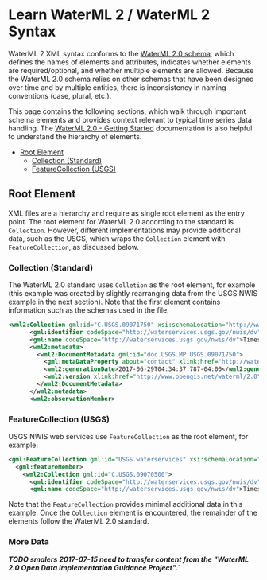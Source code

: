 # Learn WaterML 2 / WaterML 2 Syntax #

WaterML 2 XML syntax conforms to the [WaterML 2.0 schema](http://www.opengeospatial.org/standards/waterml),
which defines the names of elements and attributes,
indicates whether elements are required/optional, and whether multiple elements are allowed.
Because the WaterML 2.0 schema relies on other schemas that have been designed over time and by multiple entities,
there is inconsistency in naming conventions (case, plural, etc.).

This page contains the following sections, which walk through important schema elements and provides
context relevant to typical time series data handling.
The [WaterML 2.0 - Getting Started](http://external.opengeospatial.org/twiki_public/WaterML/WaterML2GettingStarted)
documentation is also helpful to understand the hierarchy of elements.

* [Root Element](#root-element)
	+ [Collection (Standard)](#collection-Standard)
	+ [FeatureCollection (USGS)](#featurecollection-usgs)

## Root Element

XML files are a hierarchy and require as single root element as the entry point.
The root element for WaterML 2.0 according to the standard is `Collection`.
However, different implementations may provide additional data, such as the USGS, which wraps the `Collection` element with `FeatureCollection`,
as discussed below.

### Collection (Standard) ###

The WaterML 2.0 standard uses `Colletion` as the root element, for example (this example was created by slightly rearranging data
from the USGS NWIS example in the next section).
Note that the first element contains information such as the schemas used in the file.

```xml
<wml2:Collection gml:id="C.USGS.09071750" xsi:schemaLocation="http://www.opengis.net/waterml/2.0 http://schemas.opengis.net/waterml/2.0/waterml2.xsd" xmlns:gml="http://www.opengis.net/gml/3.2" xmlns:xsi="http://www.w3.org/2001/XMLSchema-instance" xmlns:wml2="http://www.opengis.net/waterml/2.0" xmlns:xlink="http://www.w3.org/1999/xlink" xmlns:om="http://www.opengis.net/om/2.0" xmlns:sa="http://www.opengis.net/sampling/2.0" xmlns:sams="http://www.opengis.net/samplingSpatial/2.0" xmlns:swe="http://www.opengis.net/swe/2.0">
      <gml:identifier codeSpace="http://waterservices.usgs.gov/nwis/dv">USGS.09071750</gml:identifier>
      <gml:name codeSpace="http://waterservices.usgs.gov/nwis/dv">Timeseries collected at COLORADO RIVER ABOVE GLENWOOD SPRINGS, CO</gml:name>
      <wml2:metadata>
        <wml2:DocumentMetadata gml:id="doc.USGS.MP.USGS.09071750">
          <gml:metaDataProperty about="contact" xlink:href="http://waterservices.usgs.gov"/>
          <wml2:generationDate>2017-06-29T04:34:37.787-04:00</wml2:generationDate>
          <wml2:version xlink:href="http://www.opengis.net/waterml/2.0" xlink:title="WaterML 2.0"/>
        </wml2:DocumentMetadata>
      </wml2:metadata>
      <wml2:observationMember>
```

### FeatureCollection (USGS) ###

USGS NWIS web services use `FeatureCollection` as the root element, for example:

```xml
<gml:FeatureCollection gml:id="USGS.waterservices" xsi:schemaLocation="http://www.opengis.net/waterml/2.0 http://schemas.opengis.net/waterml/2.0/waterml2.xsd" xmlns:gml="http://www.opengis.net/gml/3.2" xmlns:xsi="http://www.w3.org/2001/XMLSchema-instance" xmlns:wml2="http://www.opengis.net/waterml/2.0" xmlns:xlink="http://www.w3.org/1999/xlink" xmlns:om="http://www.opengis.net/om/2.0" xmlns:sa="http://www.opengis.net/sampling/2.0" xmlns:sams="http://www.opengis.net/samplingSpatial/2.0" xmlns:swe="http://www.opengis.net/swe/2.0">
  <gml:featureMember>
    <wml2:Collection gml:id="C.USGS.09070500">
      <gml:identifier codeSpace="http://waterservices.usgs.gov/nwis/dv">USGS.09070500</gml:identifier>
      <gml:name codeSpace="http://waterservices.usgs.gov/nwis/dv">Timeseries collected at COLORADO RIVER NEAR DOTSERO, CO</gml:name>

```

Note that the `FeatureCollection` provides minimal additional data in this example.
Once the `Collection` element is encountered, the remainder of the elements follow the WaterML 2.0 standard.

### More Data ###

***TODO smalers 2017-07-15 need to transfer content from the "WaterML 2.0 Open Data Implementation Guidance Project".***`
